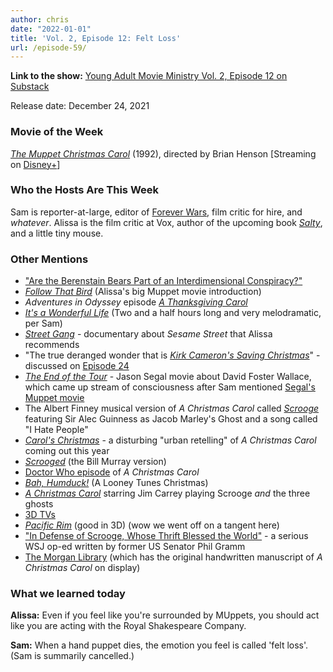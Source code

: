 ```yaml
---
author: chris
date: "2022-01-01"
title: 'Vol. 2, Episode 12: Felt Loss'
url: /episode-59/
---
```

**Link to the show:** [Young Adult Movie Ministry Vol. 2, Episode 12 on Substack](https://yammpod.substack.com/p/vol-2-episode-12-felt-loss) 

Release date: December 24, 2021

### Movie of the Week
[_The Muppet Christmas Carol_](https://www.imdb.com/title/tt0104940/) (1992), directed by Brian Henson
[Streaming on [Disney+](https://disneyplus.com/movies/the-muppet-christmas-carol/6BumPfZlq5OH)]

### Who the Hosts Are This Week

Sam is reporter-at-large, editor of [Forever Wars](https://foreverwars.substack.com/), film critic for hire, and *whatever*. Alissa is the film critic at Vox, author of the upcoming book _[Salty](https://www.broadleafbooks.com/store/product/9781506473550/Salty)_, and a little tiny mouse. 

### Other Mentions

- ["Are the Berenstain Bears Part of an Interdimensional Conspiracy?"](https://www.provolibrary.com/blog/1005-are-the-berenstain-bears-part-of-an-interdimensional-conspiracy)
- [_Follow That Bird_](https://www.imdb.com/title/tt0089994/) (Alissa's big Muppet movie introduction)
- _Adventures in Odyssey_ episode [_A Thanksgiving Carol_](https://www.adventuresinodyssey.com/episodes/173-a-thanksgiving-carol/)
- [_It's a Wonderful Life_](https://www.imdb.com/title/tt0038650/) (Two and a half hours long and very melodramatic, per Sam)
- [_Street Gang_](https://www.imdb.com/title/tt5618690/) - documentary about _Sesame Street_ that Alissa recommends
- "The true deranged wonder that is [_Kirk Cameron's Saving Christmas_](https://www.imdb.com/title/tt4009460/)" - discussed on [Episode 24](/episode-24)
- [_The End of the Tour_](https://www.imdb.com/title/tt3416744/) - Jason Segal movie about David Foster Wallace, which came up stream of consciousness after Sam mentioned [Segal's Muppet movie](https://www.imdb.com/title/tt1204342/)
- The Albert Finney musical version of _A Christmas Carol_ called [_Scrooge_](https://www.imdb.com/title/tt0066344/) featuring Sir Alec Guinness as Jacob Marley's Ghost and a song called "I Hate People"
- [_Carol's Christmas_](https://www.imdb.com/title/tt13814142/) - a disturbing "urban retelling" of _A Christmas Carol_ coming out this year
- [_Scrooged_](https://www.imdb.com/title/tt0096061/) (the Bill Murray version)
- [Doctor Who episode](https://en.wikipedia.org/wiki/A_Christmas_Carol_(Doctor_Who)) of _A Christmas Carol_
- [_Bah, Humduck!_](https://www.imdb.com/title/tt0896522/) (A Looney Tunes Christmas)
- [_A Christmas Carol_](https://www.imdb.com/title/tt1067106/) starring Jim Carrey playing Scrooge *and* the three ghosts
- [3D TVs](https://en.wikipedia.org/wiki/3D_television)
- [_Pacific Rim_](https://www.imdb.com/title/tt1663662/) (good in 3D) (wow we went off on a tangent here)
- ["In Defense of Scrooge, Whose Thrift Blessed the World"](https://www.wsj.com/articles/in-defense-of-scrooge-whose-thrift-blessed-the-world-11608762986) - a serious WSJ op-ed written by former US Senator Phil Gramm
- [The Morgan Library](https://www.themorgan.org) (which has the original handwritten manuscript of _A Christmas Carol_ on display)


### What we learned today

**Alissa:** Even if you feel like you're surrounded by MUppets, you should act like you are acting with the Royal Shakespeare Company.

**Sam:** When a hand puppet dies, the emotion you feel is called 'felt loss'. (Sam is summarily cancelled.)  
  